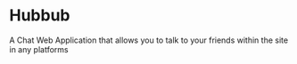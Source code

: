 # Hubbub
A Chat Web Application that allows you to talk to your friends within the site in any platforms
